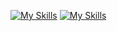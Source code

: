 [![My Skills](https://skillicons.dev/icons?i=html,css,js,java,python,php,dart)](https://skillicons.dev)
[![My Skills](https://skillicons.dev/icons?i=spring,express,nodejs,react)](https://skillicons.dev)

